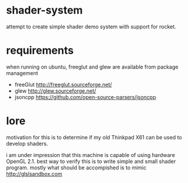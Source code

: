 # shader-system
attempt to create simple shader demo system with support for rocket. 

# requirements
when running on ubuntu, freeglut and glew are available from package management
- freeGlut http://freeglut.sourceforge.net/
- glew http://glew.sourceforge.net/
- jsoncpp https://github.com/open-source-parsers/jsoncpp
  
# lore
motivation for this is to determine if my old Thinkpad X61 can be used to develop shaders.

i am under impression that this machine is capable of using hardware OpenGL 2.1. best way to verify this is to write simple and small shader program. mostly what should be accompished is to mimic http://glslsandbox.com

